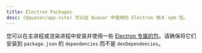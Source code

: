 ```yaml
---
title: Electron Packages
desc: (@quasar/app-vite) 可以在 Quasar 中使用的 Electron 相关 npm 包。
---
```


您可以在主进程或渲染进程中安装并使用一些 [Electron 专属的包](https://electronjs.org/userland/most_downloaded_packages)。请确保将它们安装到 `package.json` 的 `dependencies` 而不是 `devDependencies`。
